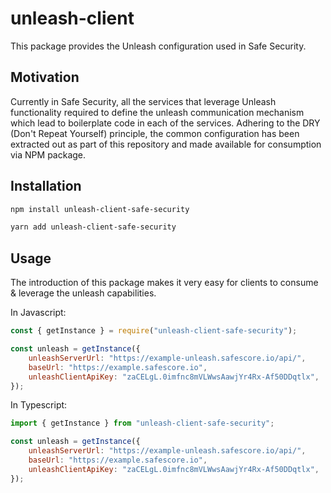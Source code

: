 # unleash-client

This package provides the Unleash configuration used in Safe Security.

## Motivation

Currently in Safe Security, all the services that leverage Unleash functionality required to define the unleash communication mechanism which lead to boilerplate code in each of the services.
Adhering to the DRY (Don't Repeat Yourself) principle, the common configuration has been extracted out as part of this repository and made available for consumption via NPM package.

## Installation

```bash
npm install unleash-client-safe-security
```

```bash
yarn add unleash-client-safe-security
```

## Usage

The introduction of this package makes it very easy for clients to consume & leverage the unleash capabilities.

In Javascript:

```js
const { getInstance } = require("unleash-client-safe-security");

const unleash = getInstance({
    unleashServerUrl: "https://example-unleash.safescore.io/api/",
    baseUrl: "https://example.safescore.io",
    unleashClientApiKey: "zaCELgL.0imfnc8mVLWwsAawjYr4Rx-Af50DDqtlx",
});
```

In Typescript:

```js
import { getInstance } from "unleash-client-safe-security";

const unleash = getInstance({
    unleashServerUrl: "https://example-unleash.safescore.io/api/",
    baseUrl: "https://example.safescore.io",
    unleashClientApiKey: "zaCELgL.0imfnc8mVLWwsAawjYr4Rx-Af50DDqtlx",
});
```
